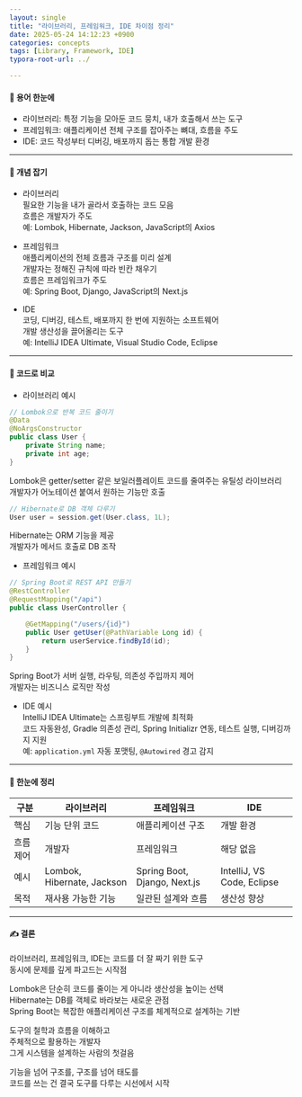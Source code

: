 ```yaml
---
layout: single
title: "라이브러리, 프레임워크, IDE 차이점 정리"
date: 2025-05-24 14:12:23 +0900
categories: concepts
tags: [Library, Framework, IDE]
typora-root-url: ../

---
```

#### 📌 용어 한눈에
- 라이브러리: 특정 기능을 모아둔 코드 뭉치, 내가 호출해서 쓰는 도구  
- 프레임워크: 애플리케이션 전체 구조를 잡아주는 뼈대, 흐름을 주도  
- IDE: 코드 작성부터 디버깅, 배포까지 돕는 통합 개발 환경  

---
#### 📌 개념 잡기

- 라이브러리  
필요한 기능을 내가 골라서 호출하는 코드 모음  
흐름은 개발자가 주도  
예: Lombok, Hibernate, Jackson, JavaScript의 Axios  

- 프레임워크  
애플리케이션의 전체 흐름과 구조를 미리 설계  
개발자는 정해진 규칙에 따라 빈칸 채우기  
흐름은 프레임워크가 주도  
예: Spring Boot, Django, JavaScript의 Next.js  

- IDE  
코딩, 디버깅, 테스트, 배포까지 한 번에 지원하는 소프트웨어  
개발 생산성을 끌어올리는 도구  
예: IntelliJ IDEA Ultimate, Visual Studio Code, Eclipse  

---
#### 📌 코드로 비교

- 라이브러리 예시  
```java
// Lombok으로 반복 코드 줄이기
@Data
@NoArgsConstructor
public class User {
    private String name;
    private int age;
}
```
Lombok은 getter/setter 같은 보일러플레이트 코드를 줄여주는 유틸성 라이브러리  
개발자가 어노테이션 붙여서 원하는 기능만 호출  

```java
// Hibernate로 DB 객체 다루기
User user = session.get(User.class, 1L);
```
Hibernate는 ORM 기능을 제공  
개발자가 메서드 호출로 DB 조작  

- 프레임워크 예시  
```java
// Spring Boot로 REST API 만들기
@RestController
@RequestMapping("/api")
public class UserController {

    @GetMapping("/users/{id}")
    public User getUser(@PathVariable Long id) {
        return userService.findById(id);
    }
}
```
Spring Boot가 서버 실행, 라우팅, 의존성 주입까지 제어  
개발자는 비즈니스 로직만 작성  

- IDE 예시  
IntelliJ IDEA Ultimate는 스프링부트 개발에 최적화  
코드 자동완성, Gradle 의존성 관리, Spring Initializr 연동, 테스트 실행, 디버깅까지 지원  
예: `application.yml` 자동 포맷팅, `@Autowired` 경고 감지  

---
#### 📌 한눈에 정리

| 구분         | 라이브러리                          | 프레임워크                          | IDE                                  |
|--------------|-------------------------------------|-------------------------------------|--------------------------------------|
| 핵심         | 기능 단위 코드                      | 애플리케이션 구조                   | 개발 환경                            |
| 흐름 제어     | 개발자                              | 프레임워크                          | 해당 없음                           |
| 예시         | Lombok, Hibernate, Jackson          | Spring Boot, Django, Next.js        | IntelliJ, VS Code, Eclipse          |
| 목적         | 재사용 가능한 기능                  | 일관된 설계와 흐름                  | 생산성 향상                         |

---
#### ✍ 결론

라이브러리, 프레임워크, IDE는 코드를 더 잘 짜기 위한 도구  
동시에 문제를 깊게 파고드는 시작점  

Lombok은 단순히 코드를 줄이는 게 아니라 생산성을 높이는 선택  
Hibernate는 DB를 객체로 바라보는 새로운 관점  
Spring Boot는 복잡한 애플리케이션 구조를 체계적으로 설계하는 기반  

도구의 철학과 흐름을 이해하고  
주체적으로 활용하는 개발자  
그게 시스템을 설계하는 사람의 첫걸음  

기능을 넘어 구조를, 구조를 넘어 태도를  
코드를 쓰는 건 결국 도구를 다루는 시선에서 시작